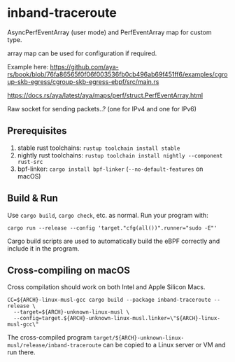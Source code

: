 # inband-traceroute

AsyncPerfEventArray (user mode) and PerfEventArray map for custom type.

array map can be used for configuration if required.

Example here:
https://github.com/aya-rs/book/blob/76fa86565f0f06f003536fb0cb496ab69f451ff6/examples/cgroup-skb-egress/cgroup-skb-egress-ebpf/src/main.rs

https://docs.rs/aya/latest/aya/maps/perf/struct.PerfEventArray.html

Raw socket for sending packets..? (one for IPv4 and one for IPv6)



## Prerequisites

1. stable rust toolchains: `rustup toolchain install stable`
1. nightly rust toolchains: `rustup toolchain install nightly --component rust-src`
1. bpf-linker: `cargo install bpf-linker` (`--no-default-features` on macOS)

## Build & Run

Use `cargo build`, `cargo check`, etc. as normal. Run your program with:

```shell
cargo run --release --config 'target."cfg(all())".runner="sudo -E"'
```

Cargo build scripts are used to automatically build the eBPF correctly and include it in the
program.

## Cross-compiling on macOS

Cross compilation should work on both Intel and Apple Silicon Macs.

```shell
CC=${ARCH}-linux-musl-gcc cargo build --package inband-traceroute --release \
  --target=${ARCH}-unknown-linux-musl \
  --config=target.${ARCH}-unknown-linux-musl.linker=\"${ARCH}-linux-musl-gcc\"
```
The cross-compiled program `target/${ARCH}-unknown-linux-musl/release/inband-traceroute` can be
copied to a Linux server or VM and run there.
